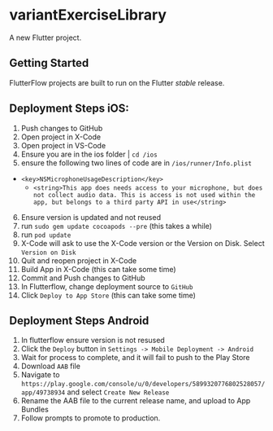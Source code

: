 # variantExerciseLibrary

A new Flutter project.

## Getting Started

FlutterFlow projects are built to run on the Flutter _stable_ release.


## Deployment Steps iOS: 

1. Push changes to GitHub
2. Open project in X-Code
3. Open project in VS-Code
4. Ensure you are in the ios folder | `cd /ios`
5. ensure the following two lines of code are in `/ios/runner/Info.plist`
  - `<key>NSMicrophoneUsageDescription</key>`
	- `<string>This app does needs access to your microphone, but does not collect audio data. This is access is not used within the app, but belongs to a third party API in use</string>`
6. Ensure version is updated and not reused
5. run `sudo gem update cocoapods --pre` (this takes a while)
6. run `pod update`
7. X-Code will ask to use the X-Code version or the Version on Disk. Select `Version on Disk`
8. Quit and reopen project in X-Code
9. Build App in X-Code (this can take some time)
10. Commit and Push changes to GitHub
11. In Flutterflow, change deployment source to `GitHub`
12. Click `Deploy to App Store` (this can take some time)



## Deployment Steps Android

1. In flutterflow ensure version is not resused
2. Click the `Deploy` button in `Settings -> Mobile Deployment -> Android`
3. Wait for process to complete, and it will fail to push to the Play Store
4. Download `AAB` file
5. Navigate to `https://play.google.com/console/u/0/developers/5899320776802528057/app/49738934` and select `Create New Release`
6. Rename the AAB file to the current release name, and upload to App Bundles
7. Follow prompts to promote to production.